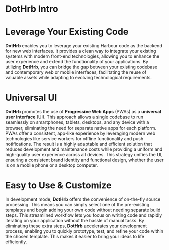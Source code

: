 # DotHrb Intro

# Leverage Your Existing Code

**DotHrb** enables you to leverage your existing Harbour code as the backend for new web interfaces. It provides a clean way to integrate your existing systems with modern front-end technologies, allowing you to enhance the user experience and extend the functionality of your applications. By utilizing **DotHrb**, you can bridge the gap between your existing codebase and contemporary web or mobile interfaces, facilitating the reuse of valuable assets while adapting to evolving technological requirements.

# Universal UI

**DotHrb** promotes the use of **Progressive Web Apps** (PWAs) as a **universal user interface** (UI). This approach allows a single codebase to run seamlessly on smartphones, tablets, desktops, and any device with a browser, eliminating the need for separate native apps for each platform. PWAs offer a consistent, app-like experience by leveraging modern web technologies like service workers for offline functionality and push notifications. The result is a highly adaptable and efficient solution that reduces development and maintenance costs while providing a uniform and high-quality user experience across all devices. This strategy unifies the UI, ensuring a consistent brand identity and functional design, whether the user is on a mobile phone or a desktop computer.

# Easy to Use & Customize

In development mode, **DotHrb** offers the convenience of on-the-fly source processing. This means you can simply select one of the pre-existing templates and begin adding your own code without needing separate build steps. This streamlined workflow lets you focus on writing code and rapidly iterating on your application without the hassle of manual tasks.
By eliminating these extra steps, **DotHrb** accelerates your development process, enabling you to quickly prototype, test, and refine your code within the chosen template. This makes it easier to bring your ideas to life efficiently.
